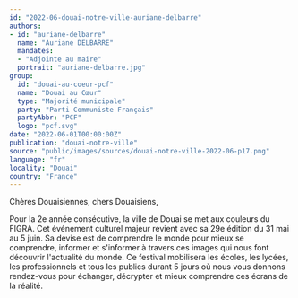 ```yaml
---
id: "2022-06-douai-notre-ville-auriane-delbarre"
authors:
- id: "auriane-delbarre"
  name: "Auriane DELBARRE"
  mandates: 
  - "Adjointe au maire"
  portrait: "auriane-delbarre.jpg"
group:
  id: "douai-au-coeur-pcf"
  name: "Douai au Cœur"
  type: "Majorité municipale"
  party: "Parti Communiste Français"
  partyAbbr: "PCF"
  logo: "pcf.svg"
date: "2022-06-01T00:00:00Z"
publication: "douai-notre-ville"
source: "public/images/sources/douai-notre-ville-2022-06-p17.png"
language: "fr"
locality: "Douai"
country: "France"
---
```


Chères Douaisiennes, chers Douaisiens,

Pour la 2e année consécutive, la ville de Douai se met aux couleurs du FIGRA. Cet événement culturel majeur revient avec sa 29e édition du 31 mai au 5 juin. Sa devise est de comprendre le monde pour mieux se comprendre, informer et s'informer à travers ces images qui nous font découvrir l'actualité du monde. Ce festival mobilisera les écoles, les lycées, les professionnels et tous les publics durant 5 jours où nous vous donnons rendez-vous pour échanger, décrypter et mieux comprendre ces écrans de la réalité.
